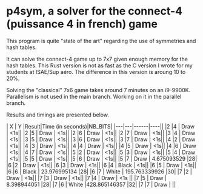# p4sym, a solver for the connect-4 (puissance 4 in french) game

This program is quite "state of the art" regarding the use of symmetries 
and hash tables. 

It can solve the connect-4 game up to 7x7 given enough memory for the hash tables.
This Rust version is not as fast as the C version I wrote for my students at ISAE/Sup aéro. The difference in this version is aroung 10 to 20%.

Solving the "classical" 7x6 game takes around 7 minutes on an i9-9900K.
Parallelism is not used in the main branch. Working on it in the parallel branch.


Results and timings are presented below.


| X | Y |Result|Time (in seconds)|NB_BITS|
|---|---|------|----||
|2 |4 | Draw | <1s||
|2 |5 | Draw | <1s||
|2 |6 | Draw | <1s||
|2 |7 | Draw | <1s||
|3 |4 | Draw | <1s||
|3 |5 | Draw | <1s||
|3 |6 | Draw | <1s||
|3 |7 | Draw | <1s||
|4 |2 | Draw | <1s||
|4 |3 | Draw | <1s||
|4 |4 | Draw | <1s||
|4 |5 | Draw | <1s||
|4 |6 | Draw | <1s||
|4 |7 | Draw | <1s||
|5 |2 | Draw | <1s||
|5 |3 | Draw | <1s||
|5 |4 | Draw | <1s||
|5 |5 | Draw | <1s||
|5 |6 | Draw | <1s||
|5 |7 | Draw | 4.675093529 |28|
|6 |2 | Draw | <1s||
|6 |3 | Draw | <1s||
|6 |4 | Black | <1s||
|6 |5 | Draw | <1s||
|6 |6 | Black | 23.976995134 |28|
|6 |7 | White | 195.763339926 |30|
|7 |2 | Draw | <1s||
|7 |3 | Draw | <1s||
|7 |4 | Draw | <1s ||
|7 |5 | Draw | 8.398944051 |28|
|7 |6 | White |428.865146357 |32|
|7 |7 | Draw |  ||
